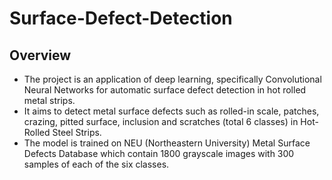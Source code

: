 # Surface-Defect-Detection

## Overview
* The project is an application of deep learning, specifically Convolutional Neural Networks for automatic surface defect detection in hot rolled metal strips.
* It aims to detect metal surface defects such as rolled-in scale, patches, crazing, pitted surface, inclusion and scratches (total 6 classes) in Hot-Rolled Steel Strips.
* The model is trained on NEU (Northeastern University) Metal Surface Defects Database which contain 1800 grayscale images with 300 samples of each of the six classes.
  
